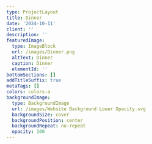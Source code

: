 ```yaml
---
type: ProjectLayout
title: Dinner
date: '2024-10-11'
client: ''
description: ''
featuredImage:
  type: ImageBlock
  url: /images/Dinner.png
  altText: Dinner
  caption: Dinner
  elementId: ''
bottomSections: []
addTitleSuffix: true
metaTags: []
colors: colors-a
backgroundImage:
  type: BackgroundImage
  url: /images/Website Background Lower Opacity.svg
  backgroundSize: cover
  backgroundPosition: center
  backgroundRepeat: no-repeat
  opacity: 100
---
```


